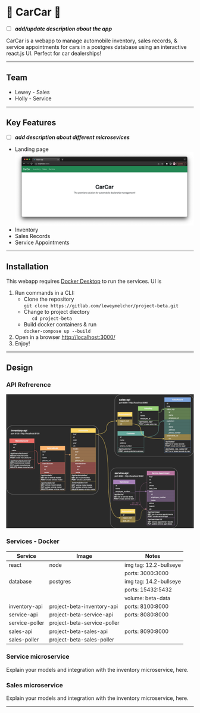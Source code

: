 # 🚗 CarCar 🚗  
- [ ] ***add/update description about the app***  

CarCar is a webapp to manage automobile inventory, sales records, & service appointments for cars in a postgres database using an interactive react.js UI. Perfect for car dealerships!

---

## Team
* Lewey - Sales
* Holly - Service

---

## Key Features
- [ ] ***add description about different microsevices***  
- Landing page
![home page](ghi/app/public/CarCarHome.png)
- Inventory
- Sales Records
- Service Appointments
---
## Installation
This webapp requires [Docker Desktop](https://www.docker.com/products/docker-desktop/) to run the services. UI is  
1. Run commands in a CLI:
    - Clone the repository  
    `git clone https://gitlab.com/leweymelchor/project-beta.git`
    - Change to project diectory  
    `   cd project-beta`
    - Build docker containers & run  
    `docker-compose up --build`
2. Open in a browser [http://localhost:3000/](http://localhost:3000/)
3. Enjoy!  

---  

## Design
### API Refrerence
![api diagram](ghi/app/public/CarCarAPIs.png)

### Services - Docker
| Service | Image | Notes |
| --- | --- | --- |
| react | node | img tag: 12.2-bullseye |
| | |ports: 3000:3000 |
| database | postgres | img tag: 14.2-bullseye |
| | | ports: 15432:5432 |
| | | volume: beta-data |
| inventory-api | project-beta-inventory-api | ports: 8100:8000 |
| service-api | project-beta-service-api | ports: 8080:8000 |
| service-poller | project-beta-service-poller |  |
| sales-api | project-beta-sales-api | ports: 8090:8000 |
| sales-poller | project-beta-sales-poller |  |  


### Service microservice

Explain your models and integration with the inventory
microservice, here.  

### Sales microservice

Explain your models and integration with the inventory
microservice, here.

---
